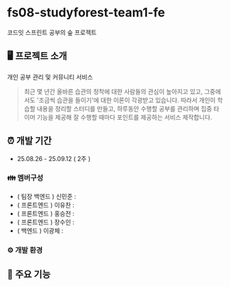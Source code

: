 # fs08-studyforest-team1-fe
코드잇 스프린트 공부의 숲 프로젝트

## 🖥️ 프로젝트 소개
개인 공부 관리 및 커뮤니티 서비스
> 최근 몇 년간 올바른 습관의 정착에 대한 사람들의 관심이 높아지고 있고, 그중에서도 '조금씩 습관을 들이기'에 대한 이론이 각광받고 있습니다. 따라서 개인이 학습할 내용을 정리할 스터디를 만들고, 하루동안 수행할 공부를 관리하며 집중 타이머 기능을 제공해 잘 수행할 때마다 포인트를 제공하는 서비스 제작합니다.

## ⏰ 개발 기간
- 25.08.26 - 25.09.12 ( 2주 )

### 👪 멤버구성
- ( 팀장 백엔드 ) 신민준 :
- ( 프론트엔드 ) 이유찬 :
- ( 프론트엔드 ) 홍승전 :
- ( 프론트엔드 ) 장수인 :
- ( 백엔드 ) 이광체 :

### ⚙️ 개발 환경

## 🚩 주요 기능
